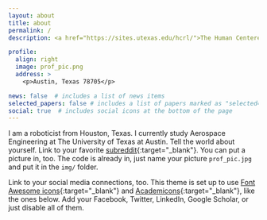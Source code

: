 ```yaml
---
layout: about
title: about
permalink: /
description: <a href="https://sites.utexas.edu/hcrl/">The Human Centered Robotics Laboratory </a>.

profile:
  align: right
  image: prof_pic.png
  address: >
    <p>Austin, Texas 78705</p>

news: false  # includes a list of news items
selected_papers: false # includes a list of papers marked as "selected={true}"
social: true  # includes social icons at the bottom of the page
---
```


I am a roboticist from Houston, Texas. I currently study Aerospace Engineering at The University of Texas at Austin. Tell the world about yourself. Link to your favorite [subreddit](http://reddit.com){:target="\_blank"}. You can put a picture in, too. The code is already in, just name your picture `prof_pic.jpg` and put it in the `img/` folder.


Link to your social media connections, too. This theme is set up to use [Font Awesome icons](http://fortawesome.github.io/Font-Awesome/){:target="\_blank"} and [Academicons](https://jpswalsh.github.io/academicons/){:target="\_blank"}, like the ones below. Add your Facebook, Twitter, LinkedIn, Google Scholar, or just disable all of them.
